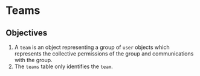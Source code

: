 Teams
=====

## Objectives
1. A `team` is an object representing a group of `user` objects which represents the collective permissions of the group and communications with the group.
2. The `teams` table only identifies the `team`.

